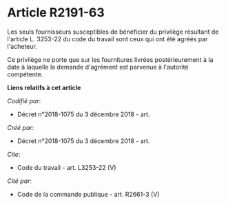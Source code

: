 # Article R2191-63

Les seuls fournisseurs susceptibles de bénéficier du privilège résultant de l'article L. 3253-22 du code du travail sont ceux
qui ont été agréés par l'acheteur. 

Ce privilège ne porte que sur les fournitures livrées postérieurement à la date à laquelle la demande d'agrément est parvenue
à l'autorité compétente.

**Liens relatifs à cet article**

_Codifié par_:

  - Décret n°2018-1075 du 3 décembre 2018 - art.

_Créé par_:

  - Décret n°2018-1075 du 3 décembre 2018 - art.

_Cite_:

  - Code du travail - art. L3253-22 (V)

_Cité par_:

  - Code de la commande publique - art. R2661-3 (V)
